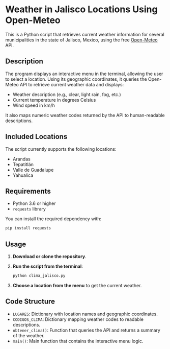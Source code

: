 # Weather in Jalisco Locations Using Open-Meteo

This is a Python script that retrieves current weather information for several municipalities in the state of Jalisco, Mexico, using the free [Open-Meteo](https://open-meteo.com/) API.

## Description

The program displays an interactive menu in the terminal, allowing the user to select a location. Using its geographic coordinates, it queries the Open-Meteo API to retrieve current weather data and displays:

- Weather description (e.g., clear, light rain, fog, etc.)
- Current temperature in degrees Celsius
- Wind speed in km/h

It also maps numeric weather codes returned by the API to human-readable descriptions.

## Included Locations

The script currently supports the following locations:

- Arandas  
- Tepatitlán  
- Valle de Guadalupe  
- Yahualica  

## Requirements

- Python 3.6 or higher  
- `requests` library

You can install the required dependency with:

```bash
pip install requests
```
## Usage

1. **Download or clone the repository**.

2. **Run the script from the terminal**:

    ```bash
    python clima_jalisco.py
    ```

3. **Choose a location from the menu** to get the current weather.

## Code Structure

- `LUGARES`: Dictionary with location names and geographic coordinates.
- `CODIGOS_CLIMA`: Dictionary mapping weather codes to readable descriptions.
- `obtener_clima()`: Function that queries the API and returns a summary of the weather.
- `main()`: Main function that contains the interactive menu logic.
